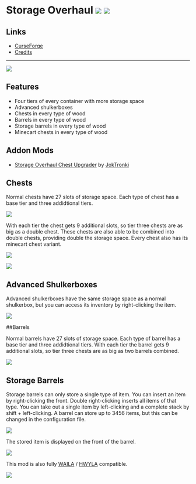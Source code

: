 # Storage Overhaul ![](http://cf.way2muchnoise.eu/full_382599_downloads.svg) ![](http://cf.way2muchnoise.eu/versions/382599.svg)

## Links
- [CurseForge](https://www.curseforge.com/minecraft/mc-mods/storage-overhaul)
- [Credits](https://modrepo.de/minecraft/storage_overhaul/credits)

---

![](https://i.imgur.com/QByuRXw.png)

## Features
- Four tiers of every container with more storage space
- Advanced shulkerboxes
- Chests in every type of wood
- Barrels in every type of wood
- Storage barrels in every type of wood
- Minecart chests in every type of wood

## Addon Mods

- [Storage Overhaul Chest Upgrader](https://www.curseforge.com/minecraft/mc-mods/storage-overhaul-chest-upgrader) by [JokTronki](https://www.curseforge.com/members/joktronki)

## Chests

Normal chests have 27 slots of storage space. Each type of chest has a base tier and three addidtional tiers.

![](https://i.imgur.com/iGlDyhO.png)

With each tier the chest gets 9 additional slots, so tier three chests are as big as a double chest. 
These chests are also able to be combined into double chests, providing double the storage space. 
Every chest also has its minecart chest variant.

![](https://i.imgur.com/c8Qvu4k.png)

![](https://i.imgur.com/64FRmjt.png)

## Advanced Shulkerboxes

Advanced shulkerboxes have the same storage space as a normal shulkerbox, but you can access its inventory by right-clicking the item.

![](https://i.imgur.com/Nh0DXHs.png)

##Barrels

Normal barrels have 27 slots of storage space. 
Each type of barrel has a base tier and three addidtional tiers. 
With each tier the barrel gets 9 additional slots, so tier three chests are as big as two barrels combined.

![](https://i.imgur.com/2wkW5Gs.png)

## Storage Barrels

Storage barrels can only store a single type of item. 
You can insert an item by right-clicking the front. 
Double right-clicking inserts all items of that type. 
You can take out a single item by left-clicking and a complete stack by shift + left-clicking. 
A barrel can store up to 3456 items, but this can be changed in the configuration file.

![](https://i.imgur.com/ZiGn4Kd.png)

The stored item is displayed on the front of the barrel.

![](https://i.imgur.com/ucxCtA9.png)

This mod is also fully [WAILA](https://www.curseforge.com/minecraft/mc-mods/waila) / [HWYLA](https://www.curseforge.com/minecraft/mc-mods/hwyla) compatible.

![](https://i.imgur.com/skuei1q.png)
